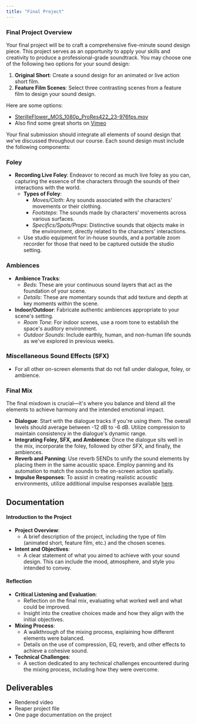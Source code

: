```yaml
---
title: "Final Project"
---
```


### Final Project Overview

Your final project will be to craft a comprehensive five-minute sound design piece. This project serves as an opportunity to apply your skills and creativity to produce a professional-grade soundtrack. You may choose one of the following two options for your sound design:

1. **Original Short**: Create a sound design for an animated or live action short film.  
2. **Feature Film Scenes**: Select three contrasting scenes from a feature film to design your sound design. 

Here are some options: 
- [SterilleFlower\_MOS\_1080p\_ProRes422\_23-976fps.mov](https://www.dropbox.com/s/7jjbrnjupup99y0/SterilleFlower_MOS_1080p_ProRes422_23-976fps.mov?dl=0)
- Also find some great shorts on [Vimeo](https://vimeo.com/categories)

Your final submission should integrate all elements of sound design that we've discussed throughout our course. Each sound design must include the following components:

### Foley
- **Recording Live Foley**: Endeavor to record as much live foley as you can, capturing the essence of the characters through the sounds of their interactions with the world.
  - **Types of Foley**:
    - *Moves/Cloth*: Any sounds associated with the characters' movements or their clothing.
    - *Footsteps*: The sounds made by characters' movements across various surfaces.
    - *Specifics/Spots/Props*: Distinctive sounds that objects make in the environment, directly related to the characters' interactions.
  - Use studio equipment for in-house sounds, and a portable zoom recorder for those that need to be captured outside the studio setting.

### Ambiences
- **Ambience Tracks**:
  - *Beds*: These are your continuous sound layers that act as the foundation of your scene.
  - *Details*: These are momentary sounds that add texture and depth at key moments within the scene.
- **Indoor/Outdoor**: Fabricate authentic ambiences appropriate to your scene's setting.
  - *Room Tone*: For indoor scenes, use a room tone to establish the space's auditory environment.
  - *Outdoor Sounds*: Include earthly, human, and non-human life sounds as we've explored in previous weeks.

### Miscellaneous Sound Effects (SFX)
- For all other on-screen elements that do not fall under dialogue, foley, or ambience.

### Final Mix
The final mixdown is crucial—it's where you balance and blend all the elements to achieve harmony and the intended emotional impact.
- **Dialogue**: Start with the dialogue tracks if you're using them. The overall levels should average between -12 dB to -6 dB. Utilize compression to maintain consistency in the dialogue's dynamic range.
- **Integrating Foley, SFX, and Ambience**: Once the dialogue sits well in the mix, incorporate the foley, followed by other SFX, and finally, the ambiences.
- **Reverb and Panning**: Use reverb SENDs to unify the sound elements by placing them in the same acoustic space. Employ panning and its automation to match the sounds to the on-screen action spatially.
- **Impulse Responses**: To assist in creating realistic acoustic environments, utilize additional impulse responses available [here](https://www.voxengo.com/impulses/).

## Documentation 

#### Introduction to the Project

- **Project Overview**:
  - A brief description of the project, including the type of film (animated short, feature film, etc.) and the chosen scenes.
- **Intent and Objectives**:
  - A clear statement of what you aimed to achieve with your sound design. This can include the mood, atmosphere, and style you intended to convey.

#### Reflection

- **Critical Listening and Evaluation**:
  - Reflection on the final mix, evaluating what worked well and what could be improved.
  - Insight into the creative choices made and how they align with the initial objectives.
- **Mixing Process**:
  - A walkthrough of the mixing process, explaining how different elements were balanced.
  - Details on the use of compression, EQ, reverb, and other effects to achieve a cohesive sound.
- **Technical Challenges**:
  - A section dedicated to any technical challenges encountered during the mixing process, including how they were overcome.


## Deliverables

- Rendered video 
- Reaper project file 
- One page documentation on the project 